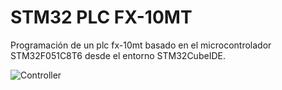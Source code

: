 # STM32 PLC FX-10MT
Programación de un plc fx-10mt basado en el microcontrolador STM32F051C8T6 desde el entorno STM32CubeIDE.

![Controller](FX-10MT.PNG)

